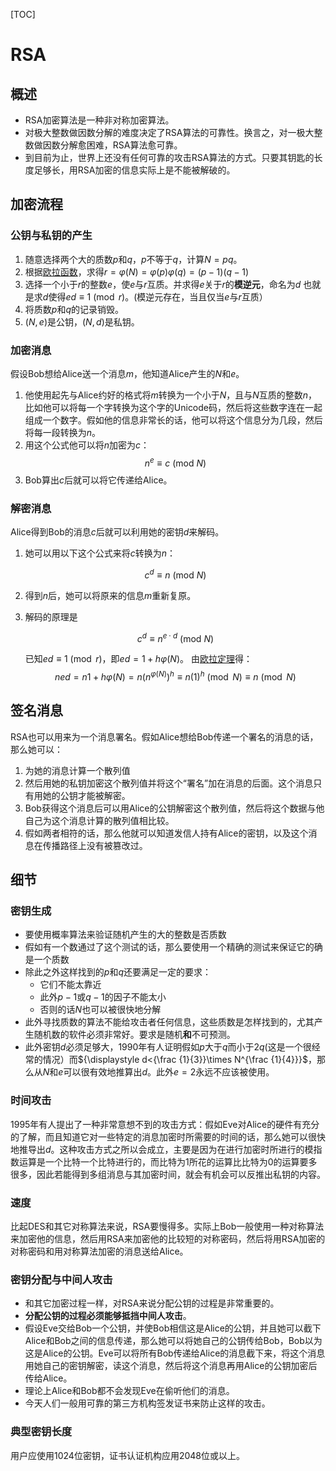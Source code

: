 [TOC]

# RSA

## 概述

+ RSA加密算法是一种非对称加密算法。
+ 对极大整数做因数分解的难度决定了RSA算法的可靠性。换言之，对一极大整数做因数分解愈困难，RSA算法愈可靠。
+ 到目前为止，世界上还没有任何可靠的攻击RSA算法的方式。只要其钥匙的长度足够长，用RSA加密的信息实际上是不能被解破的。

## 加密流程

### 公钥与私钥的产生

1. 随意选择两个大的质数${\displaystyle p}$和${\displaystyle q}$，${\displaystyle p}$不等于${\displaystyle q}$，计算${\displaystyle N=pq}$。
2. 根据[欧拉函数](https://zh.wikipedia.org/wiki/%E6%AC%A7%E6%8B%89%E5%87%BD%E6%95%B0)，求得${\displaystyle r=\varphi (N)=\varphi (p)\varphi (q)=(p-1)(q-1)}$
3. 选择一个小于${\displaystyle r}$的整数${\displaystyle e}$，使${\displaystyle e}$与${\displaystyle r}$互质。并求得${\displaystyle e}$关于${\displaystyle r}$的**模逆元**，命名为${\displaystyle d}$    也就是求${\displaystyle d}$使得${\displaystyle ed\equiv 1{\pmod {r}}}$。(模逆元存在，当且仅当${\displaystyle e}$与${\displaystyle r}$互质）
4. 将质数${\displaystyle p}$和${\displaystyle q}$的记录销毁。
5. $(N,e)$是公钥，${\displaystyle (N,d)}$是私钥。

### 加密消息

假设Bob想给Alice送一个消息${\displaystyle m}$，他知道Alice产生的${\displaystyle N}$和${\displaystyle e}$。

1. 他使用起先与Alice约好的格式将${\displaystyle m}$转换为一个小于${\displaystyle N}$，且与${\displaystyle N}$互质的整数${\displaystyle n}$，比如他可以将每一个字转换为这个字的Unicode码，然后将这些数字连在一起组成一个数字。假如他的信息非常长的话，他可以将这个信息分为几段，然后将每一段转换为${\displaystyle n}$。
2. 用这个公式他可以将${\displaystyle n}$加密为${\displaystyle c}$： $$n^e \equiv c\ (\mathrm{mod}\ N) $$
3. Bob算出${\displaystyle c}$后就可以将它传递给Alice。

### 解密消息

Alice得到Bob的消息$c$后就可以利用她的密钥$d$来解码。

1. 她可以用以下这个公式来将$c$转换为$n$：

   $$ c^d \equiv n\ (\mathrm{mod}\ N) $$

2. 得到$n$后，她可以将原来的信息$m$重新复原。

3. 解码的原理是

   $$c^d \equiv n^{e \cdot d}\ (\mathrm{mod}\ N)$$

   已知${\displaystyle ed\equiv 1{\pmod {r}}}$，即$ {\displaystyle ed=1+h\varphi (N)}$。 由[欧拉定理](https://zh.wikipedia.org/wiki/%E6%AC%A7%E6%8B%89%E5%AE%9A%E7%90%86_(%E6%95%B0%E8%AE%BA))得：
   $$
   {\displaystyle n{ed}=n{1+h\varphi (N)}=n\left(n^{\varphi (N)}\right)^{h}\equiv n(1)^{h}{\pmod {N}}\equiv n{\pmod {N}}}
   $$



## 签名消息

RSA也可以用来为一个消息署名。假如Alice想给Bob传递一个署名的消息的话，那么她可以：

1. 为她的消息计算一个散列值
2. 然后用她的私钥加密这个散列值并将这个“署名”加在消息的后面。这个消息只有用她的公钥才能被解密。
3. Bob获得这个消息后可以用Alice的公钥解密这个散列值，然后将这个数据与他自己为这个消息计算的散列值相比较。
4. 假如两者相符的话，那么他就可以知道发信人持有Alice的密钥，以及这个消息在传播路径上没有被篡改过。

## 细节

### 密钥生成

+ 要使用概率算法来验证随机产生的大的整数是否质数
+ 假如有一个数通过了这个测试的话，那么要使用一个精确的测试来保证它的确是一个质数
+ 除此之外这样找到的$p$和$q$还要满足一定的要求：
  + 它们不能太靠近
  + 此外$p-1$或$q-1$的因子不能太小
  + 否则的话$N$也可以被很快地分解
+ 此外寻找质数的算法不能给攻击者任何信息，这些质数是怎样找到的，尤其产生随机数的软件必须非常好。要求是随机**和**不可预测。
+ 此外密钥$d$必须足够大，1990年有人证明假如$p$大于$q$而小于$2q$(这是一个很经常的情况）而${\displaystyle d<{\frac {1}{3}}\times N^{\frac {1}{4}}}$，那么从$N$和$e$可以很有效地推算出$d$。此外$e=2$永远不应该被使用。

### 时间攻击

1995年有人提出了一种非常意想不到的攻击方式：假如Eve对Alice的硬件有充分的了解，而且知道它对一些特定的消息加密时所需要的时间的话，那么她可以很快地推导出*d*。这种攻击方式之所以会成立，主要是因为在进行加密时所进行的模指数运算是一个比特一个比特进行的，而比特为1所花的运算比比特为0的运算要多很多，因此若能得到多组消息与其加密时间，就会有机会可以反推出私钥的内容。

### 速度

比起DES和其它对称算法来说，RSA要慢得多。实际上Bob一般使用一种对称算法来加密他的信息，然后用RSA来加密他的比较短的对称密码，然后将用RSA加密的对称密码和用对称算法加密的消息送给Alice。

### 密钥分配与中间人攻击

+ 和其它加密过程一样，对RSA来说分配公钥的过程是非常重要的。
+ **分配公钥的过程必须能够抵挡中间人攻击**。
+ 假设Eve交给Bob一个公钥，并使Bob相信这是Alice的公钥，并且她可以截下Alice和Bob之间的信息传递，那么她可以将她自己的公钥传给Bob，Bob以为这是Alice的公钥。Eve可以将所有Bob传递给Alice的消息截下来，将这个消息用她自己的密钥解密，读这个消息，然后将这个消息再用Alice的公钥加密后传给Alice。
+ 理论上Alice和Bob都不会发现Eve在偷听他们的消息。
+ 今天人们一般用可靠的第三方机构签发证书来防止这样的攻击。

### 典型密钥长度

用户应使用1024位密钥，证书认证机构应用2048位或以上。